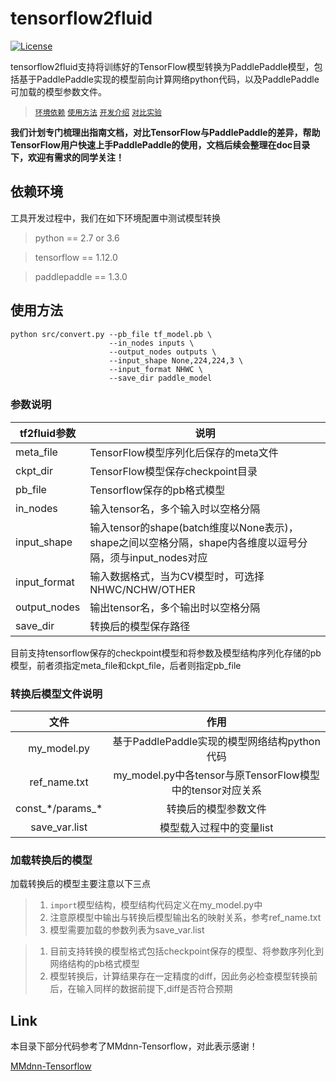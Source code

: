 # tensorflow2fluid
[![License](https://img.shields.io/badge/license-Apache%202-blue.svg)](LICENSE)


tensorflow2fluid支持将训练好的TensorFlow模型转换为PaddlePaddle模型，包括基于PaddlePaddle实现的模型前向计算网络python代码，以及PaddlePaddle可加载的模型参数文件。
> <a href="#环境依赖">`环境依赖`</a>
> <a href="#使用方法">`使用方法`</a>
> <a href="#开发介绍">`开发介绍`</a>
> <a href="#对比实验">`对比实验`</a>

**我们计划专门梳理出指南文档，对比TensorFlow与PaddlePaddle的差异，帮助TensorFlow用户快速上手PaddlePaddle的使用，文档后续会整理在doc目录下，欢迎有需求的同学关注！**

## 依赖环境

工具开发过程中，我们在如下环境配置中测试模型转换

> python == 2.7 or 3.6

> tensorflow == 1.12.0

> paddlepaddle == 1.3.0

<a id="使用方法">
         
## 使用方法
```
python src/convert.py --pb_file tf_model.pb \
                      --in_nodes inputs \
                      --output_nodes outputs \
                      --input_shape None,224,224,3 \
                      --input_format NHWC \
                      --save_dir paddle_model
```
### 参数说明  
|tf2fluid参数|说明|
|------------------|-----------------------------------------------|
|meta_file|TensorFlow模型序列化后保存的meta文件|
|ckpt_dir|TensorFlow模型保存checkpoint目录|
|pb_file|Tensorflow保存的pb格式模型|
|in_nodes|输入tensor名，多个输入时以空格分隔|
|input_shape|输入tensor的shape(batch维度以None表示)，shape之间以空格分隔，shape内各维度以逗号分隔，须与input_nodes对应|
|input_format|输入数据格式，当为CV模型时，可选择NHWC/NCHW/OTHER|
|output_nodes|输出tensor名，多个输出时以空格分隔|
|save_dir|转换后的模型保存路径|
目前支持tensorflow保存的checkpoint模型和将参数及模型结构序列化存储的pb模型，前者须指定meta_file和ckpt_file，后者则指定pb_file

### 转换后模型文件说明  
文件|作用
:------------------:|:-----------------------------------------------:
my_model.py|基于PaddlePaddle实现的模型网络结构python代码
ref_name.txt|my_model.py中各tensor与原TensorFlow模型中的tensor对应关系
const_\*/params_\*|转换后的模型参数文件
save_var.list|模型载入过程中的变量list

### 加载转换后的模型
加载转换后的模型主要注意以下三点

> 1. `import`模型结构，模型结构代码定义在my_model.py中
> 2. 注意原模型中输出与转换后模型输出名的映射关系，参考ref_name.txt
> 3. 模型需要加载的参数列表为save_var.list

> 1. 目前支持转换的模型格式包括checkpoint保存的模型、将参数序列化到网络结构的pb格式模型
> 2. 模型转换后，计算结果存在一定精度的diff，因此务必检查模型转换前后，在输入同样的数据前提下,diff是否符合预期


## Link

本目录下部分代码参考了MMdnn-Tensorflow，对此表示感谢！

[MMdnn-Tensorflow](https://github.com/Microsoft/MMdnn/tree/master/mmdnn/conversion/tensorflow)
